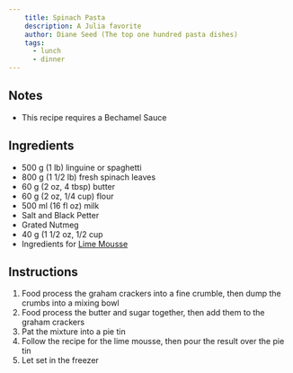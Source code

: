```yaml
---
    title: Spinach Pasta
    description: A Julia favorite
    author: Diane Seed (The top one hundred pasta dishes)
    tags:
      - lunch
      - dinner
---
```


## Notes

- This recipe requires a Bechamel Sauce

## Ingredients

- 500 g (1 lb) linguine or spaghetti
- 800 g (1 1/2 lb) fresh spinach leaves 
- 60 g (2 oz, 4 tbsp) butter
- 60 g (2 oz, 1/4 cup) flour
- 500 ml (16 fl oz) milk
- Salt and Black Petter
- Grated Nutmeg
- 40 g (1 1/2 oz, 1/2 cup
- Ingredients for [Lime Mousse](lime_mousse.html)

## Instructions

1. Food process the graham crackers into a fine crumble, then dump the crumbs into a mixing bowl
2. Food process the butter and sugar together, then add them to the graham crackers
3. Pat the mixture into a pie tin
4. Follow the recipe for the lime mousse, then pour the result over the pie tin
5. Let set in the freezer
